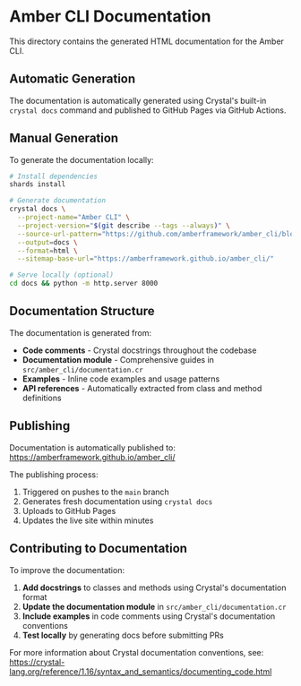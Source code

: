 # Amber CLI Documentation

This directory contains the generated HTML documentation for the Amber CLI.

## Automatic Generation

The documentation is automatically generated using Crystal's built-in `crystal docs` command and published to GitHub Pages via GitHub Actions.

## Manual Generation

To generate the documentation locally:

```bash
# Install dependencies
shards install

# Generate documentation
crystal docs \
  --project-name="Amber CLI" \
  --project-version="$(git describe --tags --always)" \
  --source-url-pattern="https://github.com/amberframework/amber_cli/blob/%{refname}/%{path}#L%{line}" \
  --output=docs \
  --format=html \
  --sitemap-base-url="https://amberframework.github.io/amber_cli/"

# Serve locally (optional)
cd docs && python -m http.server 8000
```

## Documentation Structure

The documentation is generated from:

- **Code comments** - Crystal docstrings throughout the codebase
- **Documentation module** - Comprehensive guides in `src/amber_cli/documentation.cr`
- **Examples** - Inline code examples and usage patterns
- **API references** - Automatically extracted from class and method definitions

## Publishing

Documentation is automatically published to: https://amberframework.github.io/amber_cli/

The publishing process:
1. Triggered on pushes to the `main` branch
2. Generates fresh documentation using `crystal docs`
3. Uploads to GitHub Pages
4. Updates the live site within minutes

## Contributing to Documentation

To improve the documentation:

1. **Add docstrings** to classes and methods using Crystal's documentation format
2. **Update the documentation module** in `src/amber_cli/documentation.cr`
3. **Include examples** in code comments using Crystal's documentation conventions
4. **Test locally** by generating docs before submitting PRs

For more information about Crystal documentation conventions, see:
https://crystal-lang.org/reference/1.16/syntax_and_semantics/documenting_code.html 